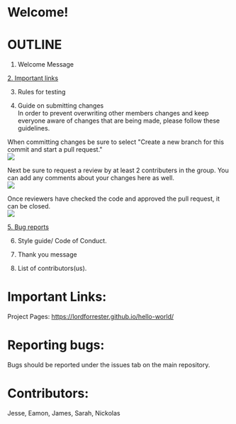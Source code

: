 # Welcome!

# OUTLINE

1. Welcome Message

[2. Important links](#importantLinks)

3. Rules for testing

4. Guide on submitting changes <br>
In order to prevent overwriting other members changes and keep everyone aware of changes that are being made, please follow these guidelines. <br>
  
  When committing changes be sure to select "Create a new branch for this commit and start a pull request." <br>
  <img src="https://i.imgur.com/Cc4ia6E.png"><br>
  
  Next be sure to request a review by at least 2 contributers in the group. You can add any comments about your changes here as well. <br>
  <img src="https://i.imgur.com/AosVxau.png"><br>
  
  Once reviewers have checked the code and approved the pull request, it can be closed. <br>
  <img src="https://i.imgur.com/sPqOGA5.png"><br>

[5.  Bug reports](#reportingBugs)

6. Style guide/ Code of Conduct.

7. Thank you message

8. List of contributors(us).

# <a name="importantLinks">Important Links:</a><br>
Project Pages: https://lordforrester.github.io/hello-world/

# <a name="reportingBugs">Reporting bugs:</a> <br>
Bugs should be reported under the issues tab on the main repository.

# <a name="reportingBugs">Contributors:</a> <br>
Jesse, Eamon, James, Sarah, Nickolas
